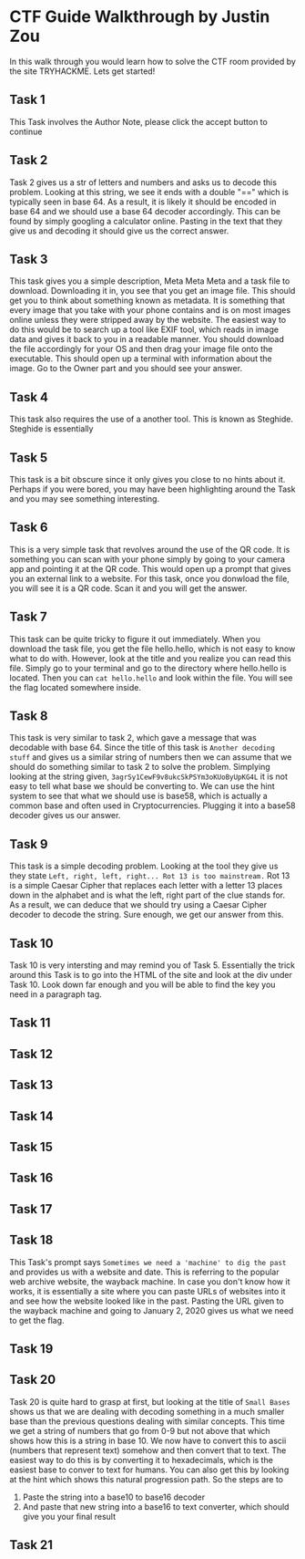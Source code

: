 # CTF Guide Walkthrough by Justin Zou
In this walk through you would learn how to solve the CTF room provided by the site TRYHACKME. Lets get started!

## Task 1
This Task involves the Author Note, please click the accept button to continue
## Task 2
Task 2 gives us a str of letters and numbers and asks us to decode this problem. Looking at this string, we see it ends with a double "==" which is typically seen in base 64. As a result, it is likely it should be encoded in base 64 and we should use a base 64 decoder accordingly. This can be found by simply googling a calculator online. Pasting in the text that they give us and decoding it should give us the correct answer.

## Task 3
This task gives you a simple description, Meta Meta Meta and a  task file to download. Downloading it in, you see that you get an image file. This should get you to think about something known as metadata. It is something that every image that you take with your phone contains and is on most images online unless they were stripped away by the website. The easiest way to do this would be to search up a tool like EXIF tool, which reads in image data and gives it back to you in a readable manner. You should download the file accordingly for your OS and then drag your image file onto the executable. This should open up a terminal with information about the image. Go to the Owner part and you should see your answer.
## Task 4
This task also requires the use of a another tool. This is known as Steghide. Steghide is essentially

## Task 5
This task is a bit obscure since it only gives you close to no hints about it. Perhaps if you were bored, you may have been highlighting around the Task and you may see something interesting.
## Task 6
This is a very simple task that revolves around the use of the QR code. It is something you can scan with your phone simply by going to your camera app and pointing it at the QR code. This would open up a prompt that gives you an external link to a website. For this task, once you donwload the file, you will see it is a QR code. Scan it and you will get the answer.
## Task 7
This task can be quite tricky to figure it out immediately. When you download the task file, you get the file hello.hello, which is not easy to know what to do with. However, look at the title and you realize you can read this file. Simply go to your terminal and go to the directory where hello.hello is located. Then you can `cat hello.hello` and look within the file. You will see the flag located somewhere inside.
## Task 8
This task is very similar to task 2, which gave a message that was decodable with base 64. Since the title of this task is `Another decoding stuff` and gives us a similar string of numbers then we can assume that we should do something similar to task 2 to solve the problem. Simplying looking at the string given, `3agrSy1CewF9v8ukcSkPSYm3oKUoByUpKG4L` it is not easy to tell what base we should be converting to. We can use the hint system to see that what we should use is base58, which is actually a common base and often used in Cryptocurrencies. Plugging it into a base58 decoder gives us our answer.
## Task 9
This task is a simple decoding problem. Looking at the tool they give us they state `Left, right, left, right... Rot 13 is too mainstream.` Rot 13 is a simple Caesar Cipher that replaces each letter with a letter 13 places down in the alphabet and is what the left, right part of the clue stands for. As a result, we can deduce that we should try using a Caesar Cipher decoder to decode the string. Sure enough, we get our answer from this. 
## Task 10
Task 10 is very intersting and may remind you of Task 5. Essentially the trick around this Task is to go into the HTML of the site and look at the div under Task 10. Look down far enough and you will be able to find the key you need in a paragraph tag. 
## Task 11
## Task 12
## Task 13
## Task 14
## Task 15
## Task 16
## Task 17
## Task 18
This Task's prompt says `Sometimes we need a 'machine' to dig the past` and provides us with a website and date. This is referring to the popular web archive website, the wayback machine. In case you don't know how it works, it is essentially a site where you can paste URLs of websites into it and see how the website looked like in the past. Pasting the URL given to the wayback machine and going to January 2, 2020 gives us what we need to get the flag.
## Task 19
## Task 20
Task 20 is quite hard to grasp at first, but looking at the title of `Small Bases` shows us that we are dealing with decoding something in a much smaller base than the previous questions dealing with similar concepts. This time we get a string of numbers that go from 0-9 but not above that which shows how this is a string in base 10. We now have to convert this to ascii (numbers that represent text) somehow and then convert that to text. The easiest way to do this is by converting it to hexadecimals, which is the easiest base to conver to text for humans. You can also get this by looking at the hint which shows this natural progression path. So the steps are to 
1. Paste the string into a base10 to base16 decoder
2. And paste that new string into a base16 to text converter, which should give you your final result
## Task 21